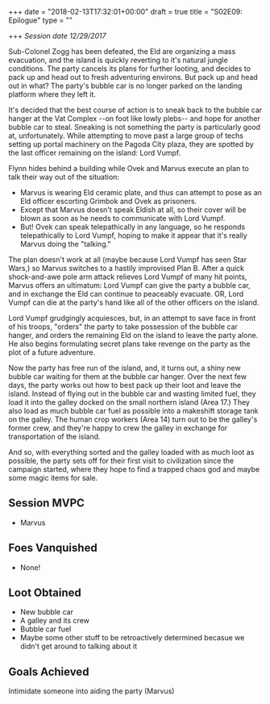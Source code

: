 +++
date = "2018-02-13T17:32:01+00:00"
draft = true
title = "S02E09: Epilogue"
type = ""

+++
_Session date 12/29/2017_

Sub-Colonel Zogg has been defeated, the Eld are organizing a mass evacuation, and the island is quickly reverting to it's natural jungle conditions. The party cancels its plans for further looting, and decides to pack up and head out to fresh adventuring environs. But pack up and head out in what? The party's bubble car is no longer parked on the landing platform where they left it.

<!--more-->

It's decided that the best course of action is to sneak back to the bubble car hanger at the Vat Complex --on foot like lowly plebs-- and hope for another bubble car to steal. Sneaking is not something the party is particularly good at, unfortunately. While attempting to move past a large group of techs setting up portal machinery on the Pagoda City plaza, they are spotted by the last officer remaining on the island: Lord Vumpf.

Flynn hides behind a building while Ovek and Marvus execute an plan to talk their way out of the situation:

* Marvus is wearing Eld ceramic plate, and thus can attempt to pose as an Eld officer escorting Grimbok and Ovek as prisoners.
* Except that Marvus doesn't speak Eldish at all, so their cover will be blown as soon as he needs to communicate with Lord Vumpf.
* But! Ovek can speak telepathically in any language, so he responds telepathically to Lord Vumpf, hoping to make it appear that it's really Marvus doing the "talking."

The plan doesn't work at all (maybe because Lord Vumpf has seen Star Wars,) so Marvus switches to a hastily improvised Plan B. After a quick shock-and-awe pole arm attack relieves Lord Vumpf of many hit points, Marvus offers an ultimatum: Lord Vumpf can give the party a bubble car, and in exchange the Eld can continue to peaceably evacuate. OR, Lord Vumpf can die at the party's hand like all of the other officers on the island.

Lord Vumpf grudgingly acquiesces, but, in an attempt to save face in front of his troops, "orders" the party to take possession of the bubble car hanger, and orders the remaining Eld on the island to leave the party alone. He also begins formulating secret plans take revenge on the party as the plot of a future adventure.

Now the party has free run of the island, and, it turns out, a shiny new bubble car waiting for them at the bubble car hanger. Over the next few days, the party works out how to best pack up their loot and leave the island. Instead of flying out in the bubble car and wasting limited fuel, they load it into the galley docked on the small northern island  (Area 17.) They also load as much bubble car fuel as possible into a makeshift storage tank on the galley. The human crop workers (Area 14) turn out to be the galley's former crew, and they're happy to crew the galley in exchange for transportation of the island.

And so, with everything sorted and the galley loaded with as much loot as possible, the party sets off for their first visit to civilization since the campaign started, where they hope to find a trapped chaos god and maybe some magic items for sale.

## Session MVPC

* Marvus

## Foes Vanquished

* None!

## Loot Obtained

* New bubble car
* A galley and its crew
* Bubble car fuel
* Maybe some other stuff to be retroactively determined becasue we didn't get around to talking about it

## Goals Achieved

Intimidate someone into aiding the party (Marvus)